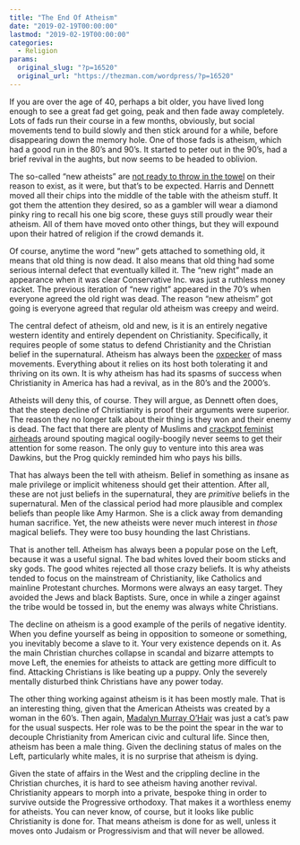 ```yaml
---
title: "The End Of Atheism"
date: "2019-02-19T00:00:00"
lastmod: "2019-02-19T00:00:00"
categories:
  - Religion
params:
  original_slug: "?p=16520"
  original_url: "https://thezman.com/wordpress/?p=16520"
---
```


If you are over the age of 40, perhaps a bit older, you have lived long
enough to see a great fad get going, peak and then fade away completely.
Lots of fads run their course in a few months, obviously, but social
movements tend to build slowly and then stick around for a while, before
disappearing down the memory hole. One of those fads is atheism, which
had a good run in the 80’s and 90’s. It started to peter out in the
90’s, had a brief revival in the aughts, but now seems to be headed to
oblivion.

The so-called “new atheists” are [not ready to throw in the
towel](https://whyevolutionistrue.wordpress.com/2019/02/15/is-new-atheism-really-dead-three-new-atheists-respond/)
on their reason to exist, as it were, but that’s to be expected. Harris
and Dennett moved all their chips into the middle of the table with the
atheism stuff. It got them the attention they desired, so as a gambler
will wear a diamond pinky ring to recall his one big score, these guys
still proudly wear their atheism. All of them have moved onto other
things, but they will expound upon their hatred of religion if the crowd
demands it.

Of course, anytime the word “new” gets attached to something old, it
means that old thing is now dead. It also means that old thing had some
serious internal defect that eventually killed it. The “new right” made
an appearance when it was clear Conservative Inc. was just a ruthless
money racket. The previous iteration of “new right” appeared in the 70’s
when everyone agreed the old right was dead. The reason “new atheism”
got going is everyone agreed that regular old atheism was creepy and
weird.

The central defect of atheism, old and new, is it is an entirely
negative western identity and entirely dependent on Christianity.
Specifically, it requires people of some status to defend Christianity
and the Christian belief in the supernatural. Atheism has always been
the
[oxpecker](https://www.smithsonianmag.com/smart-news/those-little-birds-backs-rhinos-actually-drink-blood-180964912/)
of mass movements. Everything about it relies on its host both
tolerating it and thriving on its own. It is why atheism has had its
spasms of success when Christianity in America has had a revival, as in
the 80’s and the 2000’s.

Atheists will deny this, of course. They will argue, as Dennett often
does, that the steep decline of Christianity is proof their arguments
were superior. The reason they no longer talk about their thing is they
won and their enemy is dead. The fact that there are plenty of Muslims
and [crackpot feminist
airheads](https://www.nytimes.com/2019/02/18/us/edray-goins-black-mathematicians.html)
around spouting magical oogily-boogily never seems to get their
attention for some reason. The only guy to venture into this area was
Dawkins, but the Prog quickly reminded him who pays his bills.

That has always been the tell with atheism. Belief in something as
insane as male privilege or implicit whiteness should get their
attention. After all, these are not just beliefs in the supernatural,
they are *primitive* beliefs in the supernatural. Men of the classical
period had more plausible and complex beliefs than people like Amy
Harmon. She is a click away from demanding human sacrifice. Yet, the new
atheists were never much interest in *those* magical beliefs. They were
too busy hounding the last Christians.

That is another tell. Atheism has always been a popular pose on the
Left, because it was a useful signal. The bad whites loved their boom
sticks and sky gods. The good whites rejected all those crazy beliefs.
It is why atheists tended to focus on the mainstream of Christianity,
like Catholics and mainline Protestant churches. Mormons were always an
easy target. They avoided the Jews and black Baptists. Sure, once in
while a zinger against the tribe would be tossed in, but the enemy was
always white Christians.

The decline on atheism is a good example of the perils of negative
identity. When you define yourself as being in opposition to someone or
something, you inevitably become a slave to it. Your very existence
depends on it. As the main Christian churches collapse in scandal and
bizarre attempts to move Left, the enemies for atheists to attack are
getting more difficult to find. Attacking Christians is like beating up
a puppy. Only the severely mentally disturbed think Christians have any
power today.

The other thing working against atheism is it has been mostly male. That
is an interesting thing, given that the American Atheists was created by
a woman in the 60’s. Then again, [Madalyn Murray
O’Hair](https://en.wikipedia.org/wiki/Madalyn_Murray_O%27Hair) was just
a cat’s paw for the usual suspects. Her role was to be the point the
spear in the war to decouple Christianity from American civic and
cultural life. Since then, atheism has been a male thing. Given the
declining status of males on the Left, particularly white males, it is
no surprise that atheism is dying.

Given the state of affairs in the West and the crippling decline in the
Christian churches, it is hard to see atheism having another revival.
Christianity appears to morph into a private, bespoke thing in order to
survive outside the Progressive orthodoxy. That makes it a worthless
enemy for atheists. You can never know, of course, but it looks like
public Christianity is done for. That means atheism is done for as well,
unless it moves onto Judaism or Progressivism and that will never be
allowed.
